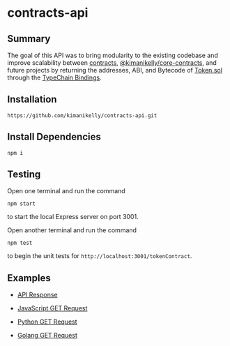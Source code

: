 # contracts-api

## Summary

The goal of this API was to bring modularity to the existing codebase and improve scalability between [contracts](https://github.com/kimanikelly/contracts), [@kimanikelly/core-contracts](https://github.com/kimanikelly/contracts), and future projects by returning the addresses, ABI, and Bytecode of [Token.sol](https://github.com/kimanikelly/contracts/blob/main/contracts/Token.sol) through the [TypeChain Bindings](https://github.com/kimanikelly/contracts/blob/main/typechain/factories/Token__factory.ts).

## Installation

```
https://github.com/kimanikelly/contracts-api.git
```

## Install Dependencies

```
npm i
```

## Testing

Open one terminal and run the command

```
npm start
```

to start the local Express server on port 3001.

Open another terminal and run the command

```
npm test
```

to begin the unit tests for `http://localhost:3001/tokenContract`.

## Examples

- [API Response](docs/response.png)

- [JavaScript GET Request](docs/javascript.md)

- [Python GET Request](docs/python.md)

- [Golang GET Request](docs/golang.md)
